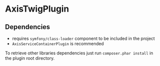 AxisTwigPlugin
==============

Dependencies
------------

- requires `symfony/class-loader` component to be included in the project
- `AxisServiceContainerPlugin` is recommended

To retrieve other libraries dependencies just run `composer.phar install` in the plugin root directory.